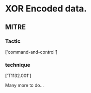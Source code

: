 # XOR Encoded data.

## MITRE

### Tactic
['command-and-control']

### technique
['T1132.001']

Many more to do...
